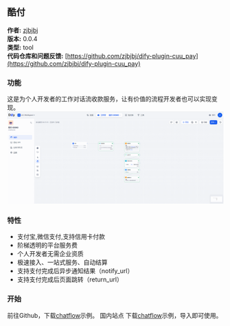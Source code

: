 ## 酷付

**作者:** [zjbjbj](https://github.com/zjbjbj)  
**版本:** 0.0.4  
**类型:** tool  
**代码仓库和问题反馈:** [https://github.com/zjbjbj/dify-plugin-cuu_pay](https://github.com/zjbjbj/dify-plugin-cuu_pay)

### 功能
这是为个人开发者的工作对话流收款服务，让有价值的流程开发者也可以实现变现。
![](./_assets/chatflow.jpg)
### 特性
- 支付宝,微信支付,支持信用卡付款  
- 阶梯透明的平台服务费
- 个人开发者无需企业资质 
- 极速接入、一站式服务、自动结算
- 支持支付完成后异步通知结果（notify_url）
- 支持支付完成后页面跳转（return_url）

### 开始

前往Github，下载[chatflow](https://github.com/zjbjbj/dify-plugin-cuu_pay/blob/main/_assets/chatflow-DEMO.yml)示例。
国内站点 下载[chatflow](https://www.cuupay.com/static/website/chatflow-DEMO.yml)示例，导入即可使用。
